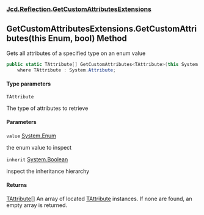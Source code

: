 ### [Jcd.Reflection](Jcd.Reflection.md 'Jcd.Reflection').[GetCustomAttributesExtensions](GetCustomAttributesExtensions.md 'Jcd.Reflection.GetCustomAttributesExtensions')

## GetCustomAttributesExtensions.GetCustomAttributes<TAttribute>(this Enum, bool) Method

Gets all attributes of a specified type on an enum value

```csharp
public static TAttribute[] GetCustomAttributes<TAttribute>(this System.Enum value, bool inherit=false)
    where TAttribute : System.Attribute;
```

#### Type parameters

<a name='Jcd.Reflection.GetCustomAttributesExtensions.GetCustomAttributes_TAttribute_(thisSystem.Enum,bool).TAttribute'></a>

`TAttribute`

The type of attributes to retrieve

#### Parameters

<a name='Jcd.Reflection.GetCustomAttributesExtensions.GetCustomAttributes_TAttribute_(thisSystem.Enum,bool).value'></a>

`value` [System.Enum](https://docs.microsoft.com/en-us/dotnet/api/System.Enum 'System.Enum')

the enum value to inspect

<a name='Jcd.Reflection.GetCustomAttributesExtensions.GetCustomAttributes_TAttribute_(thisSystem.Enum,bool).inherit'></a>

`inherit` [System.Boolean](https://docs.microsoft.com/en-us/dotnet/api/System.Boolean 'System.Boolean')

inspect the inheritance hierarchy

#### Returns

[TAttribute](GetCustomAttributesExtensions.GetCustomAttributes.6Q6L+HjwN2hS9Vu6DOOSPg.md#Jcd.Reflection.GetCustomAttributesExtensions.GetCustomAttributes_TAttribute_(thisSystem.Enum,bool).TAttribute 'Jcd.Reflection.GetCustomAttributesExtensions.GetCustomAttributes<TAttribute>(this System.Enum, bool).TAttribute')[[]](https://docs.microsoft.com/en-us/dotnet/api/System.Array 'System.Array')
An array of
located [TAttribute](GetCustomAttributesExtensions.GetCustomAttributes.6Q6L+HjwN2hS9Vu6DOOSPg.md#Jcd.Reflection.GetCustomAttributesExtensions.GetCustomAttributes_TAttribute_(thisSystem.Enum,bool).TAttribute 'Jcd.Reflection.GetCustomAttributesExtensions.GetCustomAttributes<TAttribute>(this System.Enum, bool).TAttribute')
instances. If none are found, an empty array is
returned.